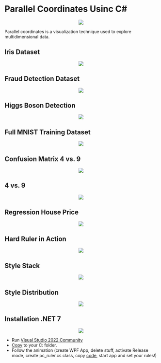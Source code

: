 # Parallel Coordinates Usinc C#



<p align="center">
  <img src="https://raw.githubusercontent.com/grensen/parallel_coordinates/main/figures/parallele_koordinaten_ger_wikipedia.png?raw=true">
</p>

Parallel coordinates is a visualization technique used to explore multidimensional data. 

## Iris Dataset

<p align="center">
  <img src="https://raw.githubusercontent.com/grensen/parallel_coordinates/main/figures/pc_iris.png?raw=true">
</p>

## Fraud Detection Dataset
<p align="center">
  <img src="https://raw.githubusercontent.com/grensen/parallel_coordinates/main/figures/pc_credit.png?raw=true">
</p>

## Higgs Boson Detection
<p align="center">
  <img src="https://raw.githubusercontent.com/grensen/parallel_coordinates/main/figures/pc_higgs.png?raw=true">
</p>

## Full MNIST Training Dataset 
<p align="center">
  <img src="https://github.com/grensen/parallel_coordinates/blob/main/figures/pc_mnist_60k.png?raw=true">
</p>

## Confusion Matrix 4 vs. 9
<p align="center">
  <img src="https://github.com/grensen/parallel_coordinates/blob/main/figures/confusion_matrix_verbose.png?raw=true">
</p>

## 4 vs. 9
<p align="center">
  <img src="https://github.com/grensen/parallel_coordinates/blob/main/figures/pc_mnist_4_vs_9.png?raw=true">
</p>


## Regression House Price 
<p align="center">
  <img src="https://github.com/grensen/parallel_coordinates/blob/main/figures/pc_housing.png?raw=true">
</p>

## Hard Ruler in Action
<p align="center">
  <img src="https://raw.githubusercontent.com/grensen/parallel_coordinates/main/figures/pc_ruler_train_test_demo.gif">
</p>

## Style Stack
<p align="center">
  <img src="https://raw.githubusercontent.com/grensen/parallel_coordinates/main/figures/pc_style_stack.png">
</p>

## Style Distribution
<p align="center">
  <img src="https://raw.githubusercontent.com/grensen/parallel_coordinates/main/figures/pc_style_distribution.png">
</p>

## Installation .NET 7

<p align="center">
  <img src="https://raw.githubusercontent.com/grensen/custom_connect/main/figures/install.gif?raw=true">
</p>

* Run  [Visual Studio 2022 Community](https://visualstudio.microsoft.com/downloads/)
* [Copy](https://github.com/grensen/parallel_coordinates/tree/main/datasets) to your C: folder.
* Follow the animation (create WPF App, delete stuff, activate Release mode, create pc_ruler.cs class, copy [code](https://github.com/grensen/parallel_coordinates/blob/main/pc_ruler_wpf.cs), start app and set your rules!)

